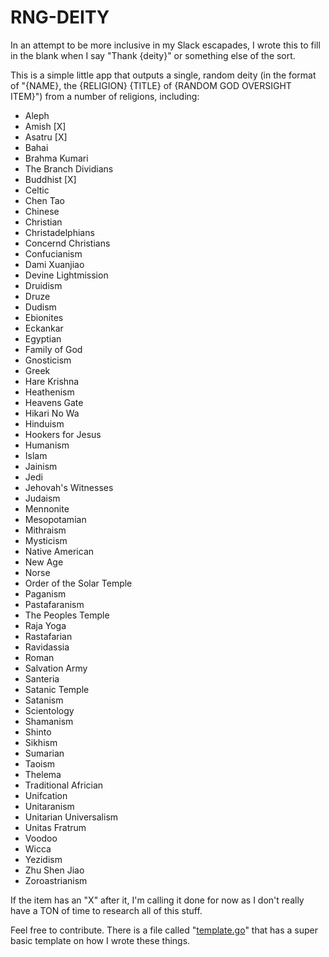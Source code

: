 # RNG-DEITY

In an attempt to be more inclusive in my Slack escapades, I wrote this to fill in the blank when I say "Thank {deity}" or something else of the sort.

This is a simple little app that outputs a single, random deity (in the format of "{NAME}, the {RELIGION} {TITLE} of {RANDOM GOD OVERSIGHT ITEM}") from a number of religions, including:

* Aleph
* Amish [X]
* Asatru [X]
* Bahai
* Brahma Kumari
* The Branch Dividians
* Buddhist [X]
* Celtic
* Chen Tao
* Chinese
* Christian
* Christadelphians
* Concernd Christians
* Confucianism
* Dami Xuanjiao
* Devine Lightmission
* Druidism
* Druze
* Dudism
* Ebionites
* Eckankar
* Egyptian
* Family of God
* Gnosticism
* Greek
* Hare Krishna
* Heathenism
* Heavens Gate
* Hikari No Wa
* Hinduism
* Hookers for Jesus
* Humanism
* Islam
* Jainism
* Jedi
* Jehovah's Witnesses
* Judaism
* Mennonite
* Mesopotamian
* Mithraism
* Mysticism
* Native American
* New Age
* Norse
* Order of the Solar Temple
* Paganism
* Pastafaranism
* The Peoples Temple
* Raja Yoga
* Rastafarian
* Ravidassia
* Roman
* Salvation Army
* Santeria
* Satanic Temple
* Satanism
* Scientology
* Shamanism
* Shinto
* Sikhism
* Sumarian
* Taoism
* Thelema
* Traditional Africian
* Unifcation
* Unitaranism
* Unitarian Universalism
* Unitas Fratrum
* Voodoo
* Wicca
* Yezidism
* Zhu Shen Jiao
* Zoroastrianism

If the item has an "X" after it, I'm calling it done for now as I don't really have a TON of time to research all of this stuff.

Feel free to contribute. There is a file called "[template.go](https://github.com/j4ng5y/rng-deity/tree/master/deitylib/template.go)" that has a super basic template on how I wrote these things.
